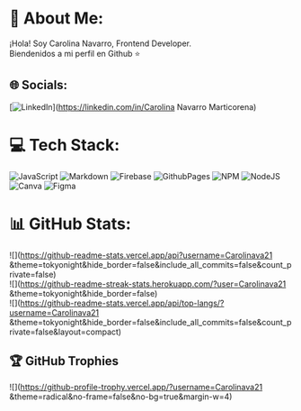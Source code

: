 # 💫 About Me:
¡Hola! Soy Carolina Navarro, Frontend Developer.<br>Biendenidos a mi perfil  en Github ⭐ 


## 🌐 Socials:
[![LinkedIn](https://img.shields.io/badge/LinkedIn-%230077B5.svg?logo=linkedin&logoColor=white)](https://linkedin.com/in/Carolina Navarro Marticorena) 

# 💻 Tech Stack:
![JavaScript](https://img.shields.io/badge/javascript-%23323330.svg?style=for-the-badge&logo=javascript&logoColor=%23F7DF1E) ![Markdown](https://img.shields.io/badge/markdown-%23000000.svg?style=for-the-badge&logo=markdown&logoColor=white) ![Firebase](https://img.shields.io/badge/firebase-%23039BE5.svg?style=for-the-badge&logo=firebase) ![GithubPages](https://img.shields.io/badge/github%20pages-121013?style=for-the-badge&logo=github&logoColor=white) ![NPM](https://img.shields.io/badge/NPM-%23CB3837.svg?style=for-the-badge&logo=npm&logoColor=white) ![NodeJS](https://img.shields.io/badge/node.js-6DA55F?style=for-the-badge&logo=node.js&logoColor=white) ![Canva](https://img.shields.io/badge/Canva-%2300C4CC.svg?style=for-the-badge&logo=Canva&logoColor=white) ![Figma](https://img.shields.io/badge/figma-%23F24E1E.svg?style=for-the-badge&logo=figma&logoColor=white)
# 📊 GitHub Stats:
![](https://github-readme-stats.vercel.app/api?username=Carolinava21 &theme=tokyonight&hide_border=false&include_all_commits=false&count_private=false)<br/>
![](https://github-readme-streak-stats.herokuapp.com/?user=Carolinava21 &theme=tokyonight&hide_border=false)<br/>
![](https://github-readme-stats.vercel.app/api/top-langs/?username=Carolinava21 &theme=tokyonight&hide_border=false&include_all_commits=false&count_private=false&layout=compact)

## 🏆 GitHub Trophies
![](https://github-profile-trophy.vercel.app/?username=Carolinava21 &theme=radical&no-frame=false&no-bg=true&margin-w=4)

<!-- Proudly created with GPRM ( https://gprm.itsvg.in ) -->
